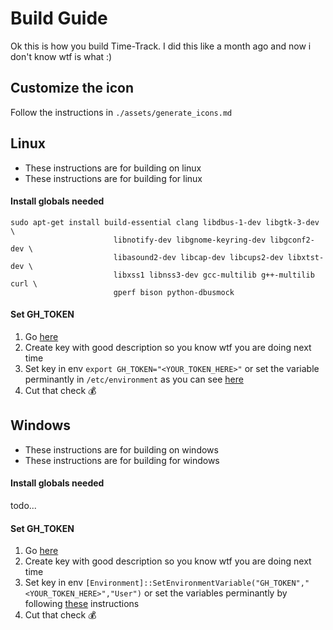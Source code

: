 # Build Guide
Ok this is how you build Time-Track. I did this like a month ago and now i don't know wtf is what :)

## Customize the icon
Follow the instructions in `./assets/generate_icons.md`


## Linux
* These instructions are for building on linux
* These instructions are for building for linux

#### Install globals needed
```
sudo apt-get install build-essential clang libdbus-1-dev libgtk-3-dev \
                       libnotify-dev libgnome-keyring-dev libgconf2-dev \
                       libasound2-dev libcap-dev libcups2-dev libxtst-dev \
                       libxss1 libnss3-dev gcc-multilib g++-multilib curl \
                       gperf bison python-dbusmock
```

#### Set GH_TOKEN
 1. Go [here](https://github.com/settings/tokens)
 2. Create key with good description so you know wtf you are doing next time
 3. Set key in env `export GH_TOKEN="<YOUR_TOKEN_HERE>"` or set the variable perminantly in `/etc/environment` as you can see [here](https://askubuntu.com/a/58828)
 4. Cut that check 💰



## Windows
* These instructions are for building on windows
* These instructions are for building for windows

#### Install globals needed
todo...

#### Set GH_TOKEN
 1. Go [here](https://github.com/settings/tokens)
 2. Create key with good description so you know wtf you are doing next time
 3. Set key in env `[Environment]::SetEnvironmentVariable("GH_TOKEN","<YOUR_TOKEN_HERE>","User")` or set the variables perminantly by following [these](http://www.forbeslindesay.co.uk/post/42833119552/permanently-set-environment-variables-on-windows) instructions
 4. Cut that check 💰

